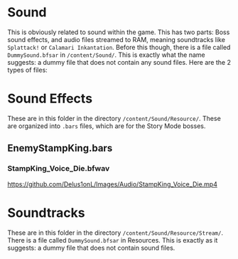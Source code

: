 # Sound

  This is obviously related to sound within the game. This has two parts: Boss sound effects, and audio files streamed to RAM, meaning soundtracks like `Splattack!` or `Calamari Inkantation`. Before this though, there is a file called `DummySound.bfsar` in `/content/Sound/`. This is exactly what the name suggests: a dummy file that does not contain any sound files. 
  Here are the 2 types of files:

# Sound Effects
  These are in this folder in the directory `/content/Sound/Resource/`. These are organized into `.bars` files, which are for the Story Mode bosses.

## EnemyStampKing.bars
### StampKing_Voice_Die.bfwav
https://github.com/Delus1onL/Images/Audio/StampKing_Voice_Die.mp4

# Soundtracks
  These are in this folder in the directory `/content/Sound/Resource/Stream/`. There is a file called `DummySound.bfsar` in Resources. This is exactly as it suggests: a dummy file that does not contain sound files.

